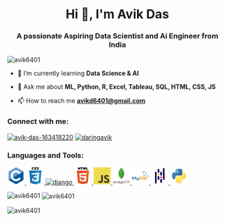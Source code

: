 <h1 align="center">Hi 👋, I'm Avik Das</h1>
<h3 align="center">A passionate Aspiring Data Scientist and Ai Engineer from India</h3>

<p align="left"> <img src="https://komarev.com/ghpvc/?username=avik6401&label=Profile%20views&color=0e75b6&style=flat" alt="avik6401" /> </p>

<!-- <p align="left"> <a href="https://github.com/ryo-ma/github-profile-trophy"><img src="https://github-profile-trophy.vercel.app/?username=avik6401" alt="avik6401" /></a> </p> -->

- 🌱 I’m currently learning **Data Science & AI**

- 💬 Ask me about **ML, Python, R, Excel, Tableau, SQL, HTML, CSS, JS**

- 📫 How to reach me **avikd6401@gmail.com**

<h3 align="left">Connect with me:</h3>
<p align="left">
<a href="https://linkedin.com/in/avik-das-163418220" target="blank"><img align="center" src="https://raw.githubusercontent.com/rahuldkjain/github-profile-readme-generator/master/src/images/icons/Social/linked-in-alt.svg" alt="avik-das-163418220" height="30" width="40" /></a>
<a href="https://instagram.com/daringavik" target="blank"><img align="center" src="https://raw.githubusercontent.com/rahuldkjain/github-profile-readme-generator/master/src/images/icons/Social/instagram.svg" alt="daringavik" height="30" width="40" /></a>
</p>

<h3 align="left">Languages and Tools:</h3>
<p align="left"> <a href="https://www.cprogramming.com/" target="_blank" rel="noreferrer"> <img src="https://raw.githubusercontent.com/devicons/devicon/master/icons/c/c-original.svg" alt="c" width="40" height="40"/> </a> <a href="https://www.w3schools.com/css/" target="_blank" rel="noreferrer"> <img src="https://raw.githubusercontent.com/devicons/devicon/master/icons/css3/css3-original-wordmark.svg" alt="css3" width="40" height="40"/> </a> <a href="https://www.djangoproject.com/" target="_blank" rel="noreferrer"> <img src="https://cdn.worldvectorlogo.com/logos/django.svg" alt="django" width="40" height="40"/> </a> <a href="https://www.w3.org/html/" target="_blank" rel="noreferrer"> <img src="https://raw.githubusercontent.com/devicons/devicon/master/icons/html5/html5-original-wordmark.svg" alt="html5" width="40" height="40"/> </a> <a href="https://developer.mozilla.org/en-US/docs/Web/JavaScript" target="_blank" rel="noreferrer"> <img src="https://raw.githubusercontent.com/devicons/devicon/master/icons/javascript/javascript-original.svg" alt="javascript" width="40" height="40"/> </a> <a href="https://www.mongodb.com/" target="_blank" rel="noreferrer"> <img src="https://raw.githubusercontent.com/devicons/devicon/master/icons/mongodb/mongodb-original-wordmark.svg" alt="mongodb" width="40" height="40"/> </a> <a href="https://www.mysql.com/" target="_blank" rel="noreferrer"> <img src="https://raw.githubusercontent.com/devicons/devicon/master/icons/mysql/mysql-original-wordmark.svg" alt="mysql" width="40" height="40"/> </a> <a href="https://pandas.pydata.org/" target="_blank" rel="noreferrer"> <img src="https://raw.githubusercontent.com/devicons/devicon/2ae2a900d2f041da66e950e4d48052658d850630/icons/pandas/pandas-original.svg" alt="pandas" width="40" height="40"/> </a> <a href="https://www.python.org" target="_blank" rel="noreferrer"> <img src="https://raw.githubusercontent.com/devicons/devicon/master/icons/python/python-original.svg" alt="python" width="40" height="40"/> </a> </p>

<p><img align="left" src="https://github-readme-stats.vercel.app/api/top-langs?username=avik6401&show_icons=true&locale=en&layout=compact" alt="avik6401" /></p>

<p>&nbsp;<img align="center" src="https://github-readme-stats.vercel.app/api?username=avik6401&show_icons=true&locale=en" alt="avik6401" /></p>

<p><img align="center" src="https://github-readme-streak-stats.herokuapp.com/?user=avik6401&" alt="avik6401" /></p>

